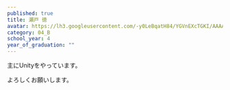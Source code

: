 ```yaml
---
published: true
title: 瀬戸 徳
avatar: https://lh3.googleusercontent.com/-y0LeBqatH84/YGVnEXcTGKI/AAAAAAAAUn8/mUuH4aTQwr4bxDR87u0PYJrhs2nY-1-AACE0YBhgLKroEAL1OcqyxBQcoVp8Icaxk4m5MsaQuDbG3EDgPca-JW4kUxNRw-RjmzcP6R_DVOXqvd4xYK6gVlji06VbUk_onOzEFXQFar1iMSkwhNYs6r2nixZhwW70wHR1sO9TgUuAJpC21g1r99m0KPRLzRWg6xmt8S7_NMrLroTkzkNRXQSajHcG5d1AxvToueGgGRR0X8alTAKTPme5lct8LN7qpckz9oQJbJOXhUX7ZEK3W6EBSXXcGxmWcLXmoN6AFja6wcVF0pW1kJSyw2LBkYEdCzJPdE7RTTT6v4HzMzPPEb7EeaPfWoAnqos7xVwH7NjKAs20jphCWSw127oN5-jID2B78uS4L0x9AO3vhx7QHEysHokbGFX_8f17r9_ACE3xl_PB-fsFH5tXE0SGsKieOwVA06g1mMtU-w_Xnff1YOSbvcGdHWo3fogZsv3BpfDH3S-lm1z0RKo85ULSEGcgkL0pEVUbiLNKNXyRQTyjnZoSSojuMFStubNzswGRnr5JQptbr7mUiWdX_uTcT4tgyLHeKVCq50Wnby95xDR5d2cCPqRco4ONS0X0-r0b9zGdUI4U9sCGjNsrmPOdMbCzGmEnL7g_WYha6ZJoZMIvTtHF2FRf4bQVn4vHTi55i1mY_Wqnr8cH1mQKUd5ZFFRECcnj_4d6cYTEEuyo_0v4YpAfWlVRGNDqBZUvYdfm6O5SkawqBFPGvAZU8LK5sz12VRY_5HWfAijtth36-uSmJJJz056Dk2WuVCkE-MJrYlYMG/s400/Noboru%2BSeto.webp
category: 04_B
school_year: 4
year_of_graduation: ""
---
```

主にUnityをやっています。

よろしくお願いします。